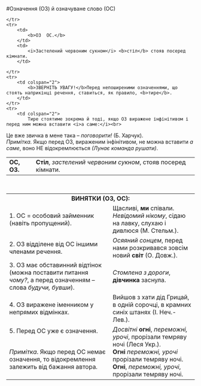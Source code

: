 #Означення (ОЗ) й означуване слово (ОС)
<table>
	<tr>
		<td>
			<b>ОС, ОЗ.</b>
		</td>
		<td>
			<b>Стіл</b>, <i>застелений червоним сукном</i>, стояв посеред кімнати.
		</td>

	</tr>
	<tr>
		<td>
			<b>ОЗ  ОС.</b>
		</td>
		<td>
			<i>Застелений червоним сукном</i> <b>стіл</b> стояв посеред кімнати.
		</td>

	</tr>
	<tr>
		<td colspan="2">
			<b>ЗВЕРНІТЬ УВАГУ!</b>Перед непоширеними означеннями, що стоять наприкінці речення, ставиться, як правило, <b>тире</b>.
		</td>
	</tr>
	<tr>
		<td colspan="2">
			Тире стоятиме зокрема й тоді, якщо ОЗ виражене інфінітивом і перед ним можна вставити <i>а саме:</i><br> 
Це вже звичка в мене така – <i>поговорити!</i> (Б. Харчук).<br>
<i>Примітка.</i> Якщо перед ОЗ, вираженим інфінітивом, не можна вставити <i>а саме</i>, воно НЕ відокремлюється <i>(Лунає команда рушати)</i>.
		</td>
	</tr>		
</table>

<table>
	<tr>
		<td colspan="2">
			<center><b>ВИНЯТКИ (ОЗ, ОС):</b></center>
		</td>
	</tr>
	<tr>
		<td>
			1. ОС = особовий займенник (навіть пропущений).
		</td>
		<td>
			Щасливі, <b>ми</b> співали. <i>Невідомий нікому</i>, сідаю на лавку, слухаю і дивлюся (М. Стельм.).
		</td>	
	</tr>
	<tr>
		<td>
			2. ОЗ відділене від ОС іншими членами речення.
		</td>
		<td>
			<i>Осяяний сонцем</i>, перед нами розкривався зовсім новий <b>світ</b> (О. Довж.).
		</td>	
	</tr>
	<tr>
		<td>
			3. ОЗ має обставинний відтінок (можна поставити питання <i>чому?</i>, а перед означенням – слова <i>будучи, бувши</i>).
		</td>
		<td>
			<i>Стомлена з дороги</i>, <b>дівчинка</b> заснула.
		</td>	
	</tr>
	<tr>
		<td>
			4. ОЗ виражене іменником у непрямих відмінках.
		</td>
		<td>
			Вийшов з хати дід Грицай, в одній сорочці, в крамних синіх штанях (І. Неч.-Лев.).
		</td>	
	</tr>
	<tr>
		<td>
			5. Перед ОС уже є означення.<br><br>

<i>Примітка</i>. Якщо перед ОС немає означення, то відокремлення залежить від бажання автора.
		</td>
		<td>
			<i>Досвітні</i> <b>огні</b>, <i>переможні, урочі</i>, прорізали темряву ночі (Леся Укр.).<br>
<b>Огні</b> <i>переможні, урочі</i> прорізали темряву ночі.<br>  <b>Огні</b>, <i>переможні, урочі</i>, прорізали темряву ночі.
		</td>	
	</tr>	
</table>	